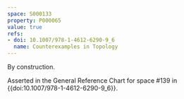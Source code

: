 ```yaml
---
space: S000133
property: P000065
value: true
refs:
- doi: 10.1007/978-1-4612-6290-9_6
  name: Counterexamples in Topology
---
```


By construction.

Asserted in the General Reference Chart for space #139 in
{{doi:10.1007/978-1-4612-6290-9_6}}.
